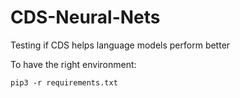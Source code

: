 # CDS-Neural-Nets


Testing if CDS helps language models perform better 

To have the right environment:

```python3
pip3 -r requirements.txt
```
